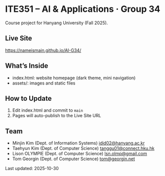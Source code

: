 # ITE351 – AI & Applications · Group 34

Course project for Hanyang University (Fall 2025).

## Live Site
https://nameismain.github.io/AI-G34/

## What’s Inside
- index.html: website homepage (dark theme, mini navigation)
- assets/: images and static files

## How to Update
1) Edit index.html and commit to `main`
2) Pages will auto-publish to the Live Site URL

## Team
- Minjin Kim (Dept. of Information Systems) idid02@hanyang.ac.kr
- Taehyun Kim (Dept. of Computer Science) tanggu01@connect.hku.hk
- Lison OLYMPIE (Dept. of Computer Science) lsn.olmp@gmail.com
- Tom Georgin (Dept. of Computer Science) tom@georgin.net

Last updated: 2025-10-30

